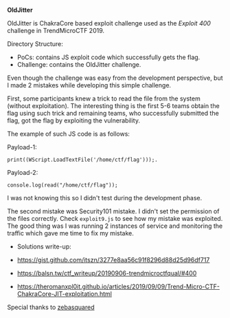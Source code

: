
**OldJitter**

OldJitter is ChakraCore based exploit challenge used as the *Exploit 400* challenge in TrendMicroCTF 2019. 

Directory Structure:

- PoCs: contains JS exploit code which successfully gets the flag.
- Challenge: contains the OldJitter challenge.  

Even though the challenge was easy from the development perspective, but I made 2 mistakes while developing this simple challenge. 
 
First, some participants knew a trick to read the file from the system (without exploitation). The interesting thing is the first 5-6 teams obtain the flag using such trick and remaining teams, who successfully submitted the flag, got the flag by exploiting the vulnerability.

The example of such JS code is as follows:

Payload-1: 
```
print((WScript.LoadTextFile('/home/ctf/flag')));.
```

Payload-2:
```
console.log(read("/home/ctf/flag"));
```

I was not knowing this so I didn't test during the development phase.

The second mistake was Security101 mistake. I didn't set the permission of the files correctly. Check `exploit9.js` to see how my mistake was exploited. The good thing was I was running 2 instances of service and monitoring the traffic which gave me time to fix my mistake.




- Solutions write-up:

- https://gist.github.com/itszn/3277e8aa56c91f8296d88d25d96df717 
- https://balsn.tw/ctf_writeup/20190906-trendmicroctfqual/#400
- https://theromanxpl0it.github.io/articles/2019/09/09/Trend-Micro-CTF-ChakraCore-JIT-exploitation.html


Special thanks to [zebasquared](https://twitter.com/zebasquared) 
